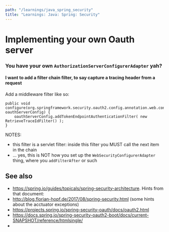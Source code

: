 ```yaml
---
path: "/learnings/java_spring_security"
title: "Learnings: Java: Spring: Security"
---
```


# Implementing your own Oauth server

### You have your own `AuthorizationServerConfigurerAdapter` yah?

#### I want to add a filter chain filter, to say capture a tracing header from a request

Add a middleware filter like so:

    public void configure(org.springframework.security.oauth2.config.annotation.web.configurers.AuthorizationServerSecurityConfigurer oauthServerConfig) {
        oauthServerConfig.addTokenEndpointAuthenticationFilter( new RetrieveTraceIdFilter() );
    }

NOTES:

  * this filter is a servlet filter: inside this filter you MUST call the next item in the chain
  * ... yes, this is NOT how you set up the `WebSecurityConfigurerAdapter` thing, where you `addFilterAfter` or such

## See also

  * https://spring.io/guides/topicals/spring-security-architecture. Hints from that document:    
  * http://blog.florian-hopf.de/2017/08/spring-security.html (some hints about the acctuator exceptions)
  * https://projects.spring.io/spring-security-oauth/docs/oauth2.html
  * https://docs.spring.io/spring-security-oauth2-boot/docs/current-SNAPSHOT/reference/htmlsingle/
  * 